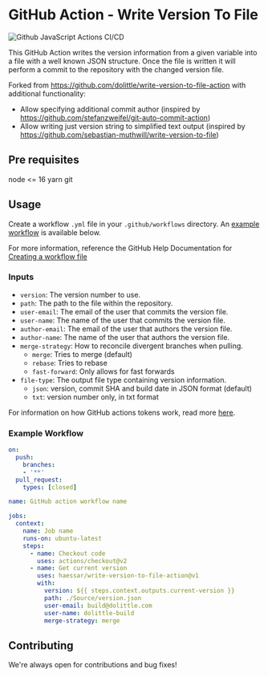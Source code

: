 # GitHub Action - Write Version To File
![Github JavaScript Actions CI/CD](https://github.com/haessar/write-version-to-file-action/workflows/Github%20JavaScript%20Actions%20CI/CD/badge.svg)

This GitHub Action writes the version information from a given variable into a file with a well known JSON structure.
Once the file is written it will perform a commit to the repository with the changed version file.

Forked from https://github.com/dolittle/write-version-to-file-action with additional functionality:
* Allow specifying additional commit author (inspired by https://github.com/stefanzweifel/git-auto-commit-action)
* Allow writing just version string to simplified text output (inspired by https://github.com/sebastian-muthwill/write-version-to-file)

## Pre requisites

node <= 16
yarn
git

## Usage

Create a workflow `.yml` file in your `.github/workflows` directory. An [example workflow](#example-workflow) is available below.

For more information, reference the GitHub Help Documentation for [Creating a workflow file](https://help.github.com/en/articles/configuring-a-workflow#creating-a-workflow-file)

### Inputs

- `version`: The version number to use.
- `path`: The path to the file within the repository.
- `user-email`: The email of the user that commits the version file.
- `user-name`: The name of the user that commits the version file.
- `author-email`: The email of the user that authors the version file.
- `author-name`: The name of the user that authors the version file.
- `merge-strategy`: How to reconcile divergent branches when pulling.
  - `merge`: Tries to merge (default)
  - `rebase`: Tries to rebase
  - `fast-forward`: Only allows for fast forwards
- `file-type`: The output file type containing version information.
  - `json`: version, commit SHA and build date in JSON format (default)
  - `txt`: version number only, in txt format

For information on how GitHub actions tokens work, read more [here](https://help.github.com/en/actions/automating-your-workflow-with-github-actions/authenticating-with-the-github_token#about-the-github_token-secret).

### Example Workflow

```yaml
on:
  push:
    branches:
    - '**'
  pull_request:
    types: [closed]

name: GitHub action workflow name

jobs:
  context:
    name: Job name
    runs-on: ubuntu-latest
    steps:
      - name: Checkout code
        uses: actions/checkout@v2
      - name: Get current version
        uses: haessar/write-version-to-file-action@v1
        with:
          version: ${{ steps.context.outputs.current-version }}
          path: ./Source/version.json
          user-email: build@dolittle.com
          user-name: dolittle-build
          merge-strategy: merge
```

## Contributing

We're always open for contributions and bug fixes!
